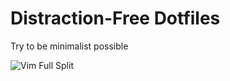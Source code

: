 # Distraction-Free Dotfiles

Try to be minimalist possible 

![Vim Full Split](https://i.imgur.com/0YSLWm2.png)

